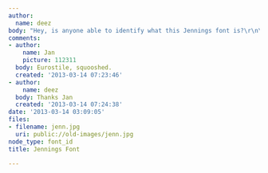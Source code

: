```yaml
---
author:
  name: deez
body: "Hey, is anyone able to identify what this Jennings font is?\r\n\r\nThanks"
comments:
- author:
    name: Jan
    picture: 112311
  body: Eurostile, squooshed.
  created: '2013-03-14 07:23:46'
- author:
    name: deez
  body: Thanks Jan
  created: '2013-03-14 07:24:38'
date: '2013-03-14 03:09:05'
files:
- filename: jenn.jpg
  uri: public://old-images/jenn.jpg
node_type: font_id
title: Jennings Font

---
```

